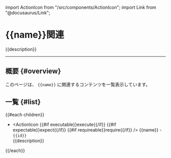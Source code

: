 import ActionIcon from "/src/components/ActionIcon";
import Link from "@docusaurus/Link";

# {{name}}関連

{{description}}

---

## 概要 {#overview}

このページは、 `{{name}}` に関連するコンテンツを一覧表示しています。

## 一覧 {#list}

{{#each children}}
- <ActionIcon {{#if executable}}execute{{/if}} {{#if expectable}}expect{{/if}} {{#if requireable}}require{{/if}} /> <Link to="{{path $reference}}">{{name}} - `{{id}}`</Link>  
  {{description}}

{{/each}}
